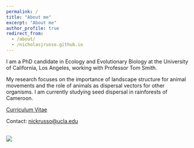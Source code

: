 ```yaml
---
permalink: /
title: "About me"
excerpt: "About me"
author_profile: true
redirect_from: 
  - /about/
  - /nicholasjrusso.github.io
---
```


I am a PhD candidate in Ecology and Evolutionary Biology at the University of California, Los Angeles, working with Professor Tom Smith. 

My research focuses on the importance of landscape structure for animal movements and the role of animals as dispersal vectors for other organisms. I am currently studying seed dispersal in rainforests of Cameroon.

<a href="http://nicholasjrusso.github.io/files/Russo_CV_121222.pdf" target="_blank">Curriculum Vitae</a>

Contact: nickrusso@ucla.edu

<br/><img src='/images/Bouamir_Forest.png'>
